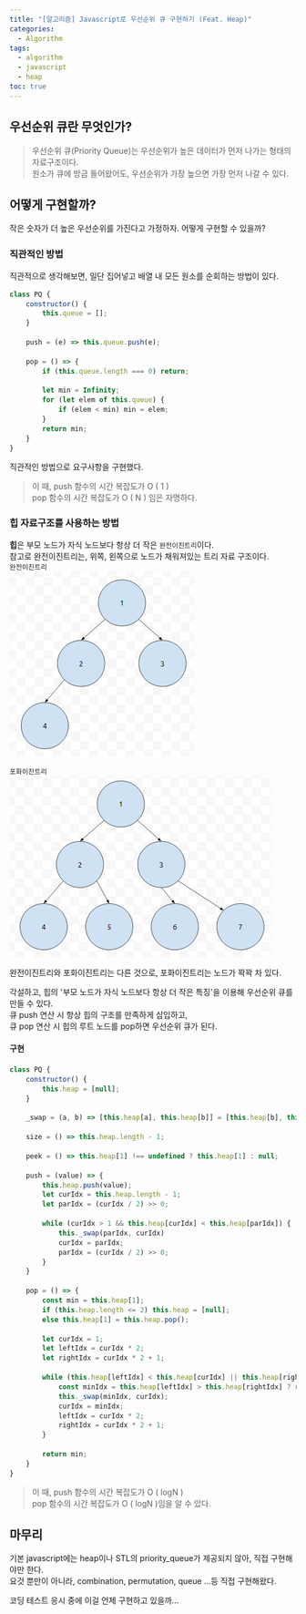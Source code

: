 ```yaml
---
title: "[알고리즘] Javascript로 우선순위 큐 구현하기 (Feat. Heap)"
categories: 
  - Algorithm
tags:
  - algorithm
  - javascript
  - heap
toc: true
---
```


## 우선순위 큐란 무엇인가?
> 우선순위 큐(Priority Queue)는 우선순위가 높은 데이터가 먼저 나가는 형태의 자료구조이다.  
원소가 큐에 방금 들어왔어도, 우선순위가 가장 높으면 가장 먼저 나갈 수 있다.  

## 어떻게 구현할까?
작은 숫자가 더 높은 우선순위를 가진다고 가정하자. 어떻게 구현할 수 있을까?  

### 직관적인 방법
직관적으로 생각해보면, 일단 집어넣고 배열 내 모든 원소를 순회하는 방법이 있다.  
``` javascript
class PQ {
    constructor() {
        this.queue = [];
    }

    push = (e) => this.queue.push(e); 

    pop = () => {
        if (this.queue.length === 0) return;

        let min = Infinity;
        for (let elem of this.queue) {
            if (elem < min) min = elem;
        }
        return min;
    }
}
```  
직관적인 방법으로 요구사항을 구현했다.  

> 이 때, push 함수의 시간 복잡도가 O ( 1 )  
pop 함수의 시간 복잡도가 O ( N ) 임은 자명하다.  

### 힙 자료구조를 사용하는 방법
**힙**은 부모 노드가 자식 노드보다 항상 더 작은 `완전이진트리`이다.  
참고로 완전이진트리는, 위쪽, 왼쪽으로 노드가 채워져있는 트리 자료 구조이다.  
`완전이진트리`  
![structure](/assets/images/algorithm/heap/complete.png)  

`포화이진트리`  
![structure](/assets/images/algorithm/heap/perfect.png)  

완전이진트리와 포화이진트리는 다른 것으로, 포화이진트리는 노드가 꽉꽉 차 있다.  

각설하고, 힙의 '부모 노드가 자식 노드보다 항상 더 작은 특징'을 이용해 우선순위 큐를 만들 수 있다.  
큐 push 연산 시 항상 힙의 구조를 만족하게 삽입하고,  
큐 pop 연산 시 힙의 루트 노드를 pop하면 우선순위 큐가 된다.  

#### 구현
``` javascript
class PQ {
    constructor() {
        this.heap = [null];
    }

    _swap = (a, b) => [this.heap[a], this.heap[b]] = [this.heap[b], this.heap[a]];

    size = () => this.heap.length - 1;

    peek = () => this.heap[1] !== undefined ? this.heap[1] : null;

    push = (value) => {
        this.heap.push(value);
        let curIdx = this.heap.length - 1;
        let parIdx = (curIdx / 2) >> 0;

        while (curIdx > 1 && this.heap[curIdx] < this.heap[parIdx]) {
            this._swap(parIdx, curIdx)
            curIdx = parIdx;
            parIdx = (curIdx / 2) >> 0;
        }
    }

    pop = () => {
        const min = this.heap[1];
        if (this.heap.length <= 2) this.heap = [null];
        else this.heap[1] = this.heap.pop();

        let curIdx = 1;
        let leftIdx = curIdx * 2;
        let rightIdx = curIdx * 2 + 1;

        while (this.heap[leftIdx] < this.heap[curIdx] || this.heap[rightIdx] < this.heap[curIdx]) {
            const minIdx = this.heap[leftIdx] > this.heap[rightIdx] ? rightIdx : leftIdx;
            this._swap(minIdx, curIdx);
            curIdx = minIdx;
            leftIdx = curIdx * 2;
            rightIdx = curIdx * 2 + 1;
        }

        return min;
    }
}
```

> 이 때, push 함수의 시간 복잡도가 O ( logN )  
pop 함수의 시간 복잡도가 O ( logN )임을 알 수 있다.  

## 마무리
기본 javascript에는 heap이나 STL의 priority_queue가 제공되지 않아, 직접 구현해야만 한다.  
요것 뿐만이 아니라, combination, permutation, queue ...등 직접 구현해왔다.  

코딩 테스트 응시 중에 이걸 언제 구현하고 있을까...